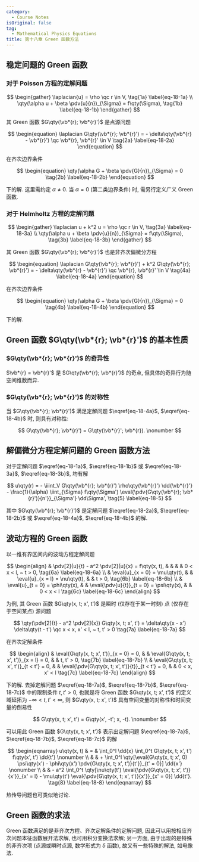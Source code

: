 ```yaml
---
category:
  - Course Notes
isOriginal: false
tag:
  - Mathematical Physics Equations
title: 第十八章 Green 函数方法
---
```


## 稳定问题的 Green 函数

### 对于 Poisson 方程的定解问题

$$
\begin{gather}
  \laplacian{u} = \rho \qc r \in V,
  \tag{1a} \label{eq-18-1a} \\
  \qty(\alpha u + \beta \pdv{u}{n})_{\Sigma} = f\qty(\Sigma),
  \tag{1b} \label{eq-18-1b}
\end{gather}
$$

其 Green 函数 $G\qty(\vb*{r}; \vb*{r}')$ 是点源问题

$$
\begin{equation}
  \laplacian G\qty(\vb*{r}; \vb*{r}') = - \delta\qty(\vb*{r} - \vb*{r}') \qc \vb*{r}, \vb*{r}' \in V
  \tag{2a} \label{eq-18-2a}
\end{equation}
$$

在齐次边界条件

$$
\begin{equation}
  \qty(\alpha G + \beta \pdv{G}{n})_{\Sigma} = 0
  \tag{2b} \label{eq-18-2b}
\end{equation}
$$

下的解. 这里需约定 $\alpha \neq 0$. 当 $\alpha = 0$ (第二类边界条件) 时, 需另行定义广义 Green 函数.

### 对于 Helmholtz 方程的定解问题

$$
\begin{gather}
  \laplacian u + k^2 u = \rho \qc r \in V,
  \tag{3a} \label{eq-18-3a} \\
  \qty(\alpha u + \beta \pdv{u}{n})_{\Sigma} = f\qty(\Sigma),
  \tag{3b} \label{eq-18-3b}
\end{gather}
$$

其 Green 函数 $G\qty(\vb*{r}; \vb*{r}')$ 也是非齐次偏微分方程

$$
\begin{equation}
  \laplacian G\qty(\vb*{r}; \vb*{r}') + k^2 G\qty(\vb*{r}; \vb*{r}') = - \delta\qty(\vb*{r} - \vb*{r}') \qc \vb*{r}, \vb*{r}' \in V
  \tag{4a} \label{eq-18-4a}
\end{equation}
$$

在齐次边界条件

$$
\begin{equation}
  \qty(\alpha G + \beta \pdv{G}{n})_{\Sigma} = 0
  \tag{4b} \label{eq-18-4b}
\end{equation}
$$

下的解.

## Green 函数 $G\qty(\vb*{r}; \vb*{r}')$ 的基本性质

### $G\qty(\vb*{r}; \vb*{r}')$ 的奇异性

$\vb*{r} = \vb*{r}'$ 是 $G\qty(\vb*{r}; \vb*{r}')$ 的奇点, 但具体的奇异行为随空间维数而异.

### $G\qty(\vb*{r}; \vb*{r}')$ 的对称性

当 $G\qty(\vb*{r}; \vb*{r}')$ 满足定解问题 $\eqref{eq-18-4a}$, $\eqref{eq-18-4b}$ 时, 则具有对称性:

$$
G\qty(\vb*{r}; \vb*{r}') = G\qty(\vb*{r}'; \vb*{r}).
\nonumber
$$

## 解偏微分方程定解问题的 Green 函数方法

对于定解问题 $\eqref{eq-18-1a}$, $\eqref{eq-18-1b}$ 或 $\eqref{eq-18-3a}$, $\eqref{eq-18-3b}$, 均有解

$$
u\qty(r) = - \iiint_V G\qty(\vb*{r}; \vb*{r}') \rho\qty(\vb*{r}') \dd{\vb*{r}'} - \frac{1}{\alpha} \iint_{\Sigma} f\qty(\Sigma') \eval{\pdv{G\qty(\vb*{r}; \vb*{r}')}{n'}}_{\Sigma'} \dd\Sigma',
\tag{5} \label{eq-18-5}
$$

其中 $G\qty(\vb*{r}; \vb*{r}')$ 是定解问题 $\eqref{eq-18-2a}$, $\eqref{eq-18-2b}$ 或 $\eqref{eq-18-4a}$, $\eqref{eq-18-4b}$ 的解.

## 波动方程的 Green 函数

以一维有界区间内的波动方程定解问题

$$
\begin{align}
   & \pdv[2]{u}{t} - a^2 \pdv[2]{u}{x} = f\qty(x, t), &  &                                          &  & 0 < x < l, ~ t > 0,
  \tag{6a} \label{eq-18-6a}                                                                                                  \\
   & \eval{u}_{x = 0} = \mu\qty(t),                   &  & \eval{u}_{x = l} = \nu\qty(t),           &  & t > 0,
  \tag{6b} \label{eq-18-6b}                                                                                                  \\
   & \eval{u}_{t = 0} = \phi\qty(x),                  &  & \eval{\pdv{u}{t}}_{t = 0} = \psi\qty(x), &  & 0 < x < l
  \tag{6c} \label{eq-18-6c}
\end{align}
$$

为例, 其 Green 函数 $G\qty(x, t; x', t')$ 是瞬时 (仅存在于某一时刻) 点 (仅存在于空间某点) 源问题

$$
\qty(\pdv[2]{t} - a^2 \pdv[2]{x}) G\qty(x, t; x', t') = \delta\qty(x - x') \delta\qty(t - t') \qc x < x, x' < l, ~ t, t' > 0
\tag{7a} \label{eq-18-7a}
$$

在齐次定解条件

$$
\begin{align}
   & \eval{G\qty(x, t; x', t')}_{x = 0} = 0,  &  & \eval{G\qty(x, t; x', t')}_{x = l} = 0,           &  & t, t' > 0,
  \tag{7b} \label{eq-18-7b}                                                                                             \\
   & \eval{G\qty(x, t; x', t')}_{t < t'} = 0, &  & \eval{\pdv{G\qty(x, t; x', t')}{t}}_{t < t'} = 0, &  & 0 < x, x' < l
  \tag{7c} \label{eq-18-7c}
\end{align}
$$

下的解. 去掉定解问题 $\eqref{eq-18-7a}$, $\eqref{eq-18-7b}$, $\eqref{eq-18-7c}$ 中的限制条件 $t, t' > 0$, 也就是将 Green 函数 $G\qty(x, t; x', t')$ 的定义域延拓为 $-\infty < t, t' < \infty$, 则 $G\qty(x, t; x', t')$ 具有空间变量的对称性和时间变量的倒易性

$$
G\qty(x, t; x', t') = G\qty(x', -t'; x, -t).
\nonumber
$$

可以用此 Green 函数 $G\qty(x, t; x', t')$ 表示出定解问题 $\eqref{eq-18-7a}$, $\eqref{eq-18-7b}$, $\eqref{eq-18-7c}$ 的解

$$
\begin{eqnarray}
  u\qty(x, t)
  & = & \int_0^l \dd{x} \int_0^t G\qty(x, t; x', t') f\qty(x', t') \dd{t'}
  \nonumber                                                                                                                                                  \\
  &   & + \int_0^l \qty[\eval{G\qty(x, t; x', 0) \psi\qty(x') - \phi\qty(x') \pdv{G\qty(x, t; x', t')}{t'}}_{t' = 0}] \dd{x'}
  \nonumber                                                                                                                                                  \\
  &   & - a^2 \int_0^t \qty[\nu\qty(t') \eval{\pdv{G\qty(x, t; x', t')}{x'}}_{x' = l} - \mu\qty(t') \eval{\pdv{G\qty(x, t; x', t')}{x'}}_{x' = 0}] \dd{t'}.
  \tag{8} \label{eq-18-8}
\end{eqnarray}
$$

热传导问题也可类似地讨论.

## Green 函数的求法

Green 函数满足的是非齐次方程、齐次定解条件的定解问题, 因此可以用按相应齐次问题本征函数展开法求解, 也可用积分变换法求解; 另一方面, 由于出现的是特殊的非齐次项 (点源或瞬时点源, 数学形式为 $\delta$ 函数), 故又有一些特殊的解法, 如电像法.
